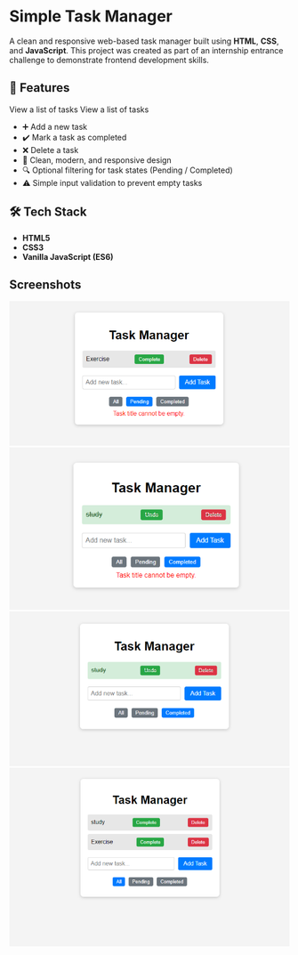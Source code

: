 
# Simple Task Manager

A clean and responsive web-based task manager built using **HTML**, **CSS**, and **JavaScript**. This project was created as part of an internship entrance challenge to demonstrate frontend development skills.


## 🚀 Features
 View a list of tasks
 View a list of tasks
- ➕ Add a new task
- ✔️ Mark a task as completed
- ❌ Delete a task
- 🎨 Clean, modern, and responsive design
- 🔍 Optional filtering for task states (Pending / Completed)
- ⚠️ Simple input validation to prevent empty tasks


## 🛠️ Tech Stack

- **HTML5**
- **CSS3**
- **Vanilla JavaScript (ES6)**








## Screenshots

![App Screenshot](https://github.com/fenitamas/Image_Gallery/blob/main/Screenshot%202025-06-05%20195637.png)
![App Screenshot](https://github.com/fenitamas/Image_Gallery/blob/main/Screenshot%202025-06-05%20195617.png)
![App Screenshot](https://github.com/fenitamas/Image_Gallery/blob/main/Screenshot%202025-06-05%20195600.png)
![App Screenshot](https://github.com/fenitamas/Image_Gallery/blob/main/Screenshot%202025-06-05%20195534.png)

